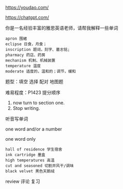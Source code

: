 https://youdao.com/

https://chatgpt.com/

你是一名经验丰富的雅思英语老师，请帮我解释一些单词

```
apron 围裙
eclipse 日食，月食；
inscription 题词，刻字、墓志铭; 
pharmacy 药店、药房
mechanism 机制、机械装置
temperature 温度
moderate 适度的，温和的；调节，缓和
```

题型：填空 选择 配对 地图题

难易程度：P1423 提分顺序

1. now turn to section one.
2. Stop writing.

听音写单词

one word and/or a number

one word only

```
hall of residence 学生宿舍
ink cartridge 墨盒
high temperatures 高温
cut and seasoned 切割并风干/调味
black velvet 黑色天鹅绒
```

review 评论 复习

